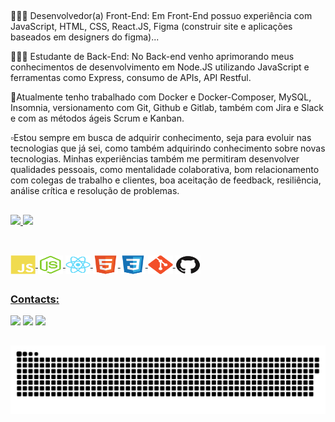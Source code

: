 ## 
👩🏻‍💻 Desenvolvedor(a) Front-End: 
Em Front-End possuo experiência com JavaScript, HTML, CSS, React.JS, Figma (construir site e aplicações baseados em designers do figma)...

👩🏻‍💻 Estudante de Back-End:
No Back-end venho aprimorando meus conhecimentos de desenvolvimento em Node.JS utilizando JavaScript e ferramentas como Express, consumo de APIs, API Restful.

🔸Atualmente tenho trabalhado com Docker e Docker-Composer, MySQL, Insomnia, versionamento com Git, Github e Gitlab, também com Jira e Slack e com as métodos ágeis Scrum e Kanban.

▫️Estou sempre em busca de adquirir conhecimento, seja para evoluir nas tecnologias que já sei, como também adquirindo conhecimento sobre novas tecnologias.
Minhas experiências também me permitiram desenvolver qualidades pessoais, como mentalidade colaborativa, bom relacionamento com colegas de trabalho e clientes, boa aceitação de feedback, resiliência, análise crítica e resolução de problemas.

##

<div>
  <a href="https://github.com/brunaluisasilveira">
  <img height="160em" src="https://github-readme-stats.vercel.app/api?username=brunaluisasilveira&show_icons=true&theme=dracula&include_all_commits=true&count_private=true"/>
  <img height="160em" src="https://github-readme-stats.vercel.app/api/top-langs/?username=brunaluisasilveira&layout=compact&langs_count=16&theme=dracula"/>
</div>
  
  ##
  
 <Div estilo="display: inline_block"><br>
    <img align="center" alt="Bruna-Js" height="30" width="40" src="https://raw.githubusercontent.com/devicons/devicon/master/icons/javascript/javascript-plain.svg">
    <img align="center" alt="Bruna-Node" height="30" width="40" src="https://raw.githubusercontent.com/devicons/devicon/9f4f5cdb393299a81125eb5127929ea7bfe42889/icons/nodejs/nodejs-plain.svg">
    <img align="center" alt="Bruna-React" height="30" width="40" src="https://raw.githubusercontent.com/devicons/devicon/master/icons/react/react-original.svg">
    <img align="center" alt="Bruna-HTML" height="30" width="40" src="https://raw.githubusercontent.com/devicons/devicon/master/icons/html5/html5-original.svg">
    <img align="center" alt="Bruna-CSS" height="30" width="40" src="https://raw.githubusercontent.com/devicons/devicon/master/icons/css3/css3-original.svg">
    <img align="center" alt="Bruna-Git" height="30" width="40" src="https://raw.githubusercontent.com/devicons/devicon/9f4f5cdb393299a81125eb5127929ea7bfe42889/icons/git/git-plain.svg">
    <img align="center" alt="Bruna-Git" height="30" width="40" src="https://raw.githubusercontent.com/devicons/devicon/9f4f5cdb393299a81125eb5127929ea7bfe42889/icons/github/github-original.svg">
</div>
  
  ##
  <h3>Contacts:</h3>
<div>
    <a href="https://www.linkedin.com/in/brunaluisasilveira" target="_blank"><img src="https://img.shields.io/badge/-LinkedIn-%230077B5?style=for-the-badge&logo=linkedin&logoColor=white" target="_blank"></a> 
   <a href="https://discord.gg/838468562577391677" target="_blank"><img src="https://img.shields.io/badge/Discord-7289DA?style=for-the-badge&logo=discord&logoColor=white" target="_blank"></a>  <a href = "mailto:brunnaluiisa.bl@gmail.com"><img src="https://img.shields.io/badge/-Gmail-%23333?style=for-the-badge&logo=gmail&logoColor=white" target="_blank"></a>
  
  ##
  
  ![Snake animation](https://github.com/brunaluisasilveira/brunaluisasilveira/blob/output/github-contribution-grid-snake.svg)
  
</div>
